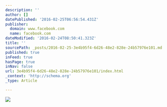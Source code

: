 ```yaml
---
description: ''
author: []
datePublished: '2016-02-25T06:56:54.431Z'
publisher:
  domain: www.facebook.com
  name: facebook.com
dateModified: '2016-02-24T08:50:41.323Z'
title: ''
sourcePath: _posts/2016-02-25-3e4b95f4-6d26-48e2-828e-24b57976e101.md
published: true
inFeed: true
hasPage: true
inNav: false
url: 3e4b95f4-6d26-48e2-828e-24b57976e101/index.html
_context: 'http://schema.org'
_type: Article

---
```

![](https://scontent-nrt1-1.xx.fbcdn.net/hphotos-xpf1/v/t1.0-9/960268_10201078984397357_1839988048_n.jpg?oh=4bd234487d762d36c381078187350b6d&oe=5727E19A)
